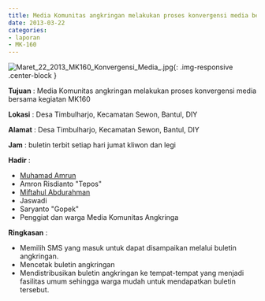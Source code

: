 ```yaml
---
title: Media Komunitas angkringan melakukan proses konvergensi media bersama kegiatan MK160
date: 2013-03-22
categories:
- laporan
- MK-160
---
```


![Maret_22_2013_MK160_Konvergensi_Media_.jpg](/uploads/Maret_22_2013_MK160_Konvergensi_Media_.jpg){: .img-responsive .center-block }

**Tujuan** : Media Komunitas angkringan melakukan proses konvergensi media bersama kegiatan MK160

**Lokasi** : Desa Timbulharjo, Kecamatan Sewon, Bantul, DIY 

**Alamat** : Desa Timbulharjo, Kecamatan Sewon, Bantul, DIY 

**Jam** : buletin terbit setiap hari jumat kliwon dan legi 

**Hadir** :
* [Muhamad Amrun](http://wiki.ciptamedia.org/wiki/Muhamad_Amrun)
* Amron Risdianto "Tepos"
* [Miftahul Abdurahman](http://wiki.ciptamedia.org/wiki/Miftahul_Abdurrakhman)
* Jaswadi
* Saryanto "Gopek"
* Penggiat dan warga Media Komunitas Angkringa 

**Ringkasan** :
* Memilih SMS yang masuk untuk dapat disampaikan melalui buletin angkringan. 
* Mencetak buletin angkringan
* Mendistribusikan buletin angkringan ke tempat-tempat yang menjadi fasilitas umum sehingga warga mudah untuk mendapatkan buletin tersebut.
